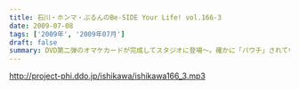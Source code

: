 ```yaml
---
title: 石川・ホンマ・ぶるんのBe-SIDE Your Life! vol.166-3
date: 2009-07-08
tags: ['2009年', '2009年07月']
draft: false
summary: DVD第二弾のオマケカードが完成してスタジオに登場～。確かに「パウチ」されていると本物っぽいんだなぁ～これが！何が出るかは・・・これもキミ次第！NAMAE
---
```


http://project-phi.ddo.jp/ishikawa/ishikawa166_3.mp3
